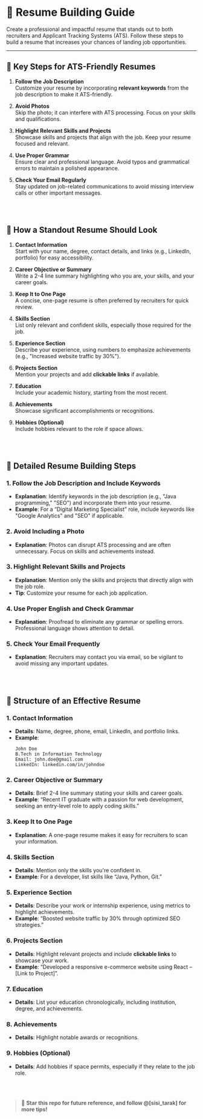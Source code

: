 
# 📄 Resume Building Guide

Create a professional and impactful resume that stands out to both recruiters and Applicant Tracking Systems (ATS). Follow these steps to build a resume that increases your chances of landing job opportunities.

---

## 🌟 Key Steps for ATS-Friendly Resumes

1. **Follow the Job Description**  
   Customize your resume by incorporating **relevant keywords** from the job description to make it ATS-friendly.

2. **Avoid Photos**  
   Skip the photo; it can interfere with ATS processing. Focus on your skills and qualifications.

3. **Highlight Relevant Skills and Projects**  
   Showcase skills and projects that align with the job. Keep your resume focused and relevant.

4. **Use Proper Grammar**  
   Ensure clear and professional language. Avoid typos and grammatical errors to maintain a polished appearance.

5. **Check Your Email Regularly**  
   Stay updated on job-related communications to avoid missing interview calls or other important messages.

<br/> <br/>

## 🎨 How a Standout Resume Should Look

1. **Contact Information**  
   Start with your name, degree, contact details, and links (e.g., LinkedIn, portfolio) for easy accessibility.

2. **Career Objective or Summary**  
   Write a 2-4 line summary highlighting who you are, your skills, and your career goals.

3. **Keep It to One Page**  
   A concise, one-page resume is often preferred by recruiters for quick review.

4. **Skills Section**  
   List only relevant and confident skills, especially those required for the job.

5. **Experience Section**  
   Describe your experience, using numbers to emphasize achievements (e.g., "Increased website traffic by 30%").

6. **Projects Section**  
   Mention your projects and add **clickable links** if available.

7. **Education**  
   Include your academic history, starting from the most recent.

8. **Achievements**  
   Showcase significant accomplishments or recognitions.

9. **Hobbies (Optional)**  
   Include hobbies relevant to the role if space allows.

<br/> <br/>

## 📘 Detailed Resume Building Steps

### 1. Follow the Job Description and Include Keywords
   - **Explanation**: Identify keywords in the job description (e.g., "Java programming," "SEO") and incorporate them into your resume.
   - **Example**: For a “Digital Marketing Specialist” role, include keywords like "Google Analytics" and "SEO" if applicable.

### 2. Avoid Including a Photo
   - **Explanation**: Photos can disrupt ATS processing and are often unnecessary. Focus on skills and achievements instead.

### 3. Highlight Relevant Skills and Projects
   - **Explanation**: Mention only the skills and projects that directly align with the job role.
   - **Tip**: Customize your resume for each job application.

### 4. Use Proper English and Check Grammar
   - **Explanation**: Proofread to eliminate any grammar or spelling errors. Professional language shows attention to detail.

### 5. Check Your Email Frequently
   - **Explanation**: Recruiters may contact you via email, so be vigilant to avoid missing any important updates.

<br/> <br/>

## 🧩 Structure of an Effective Resume

### 1. Contact Information
   - **Details**: Name, degree, phone, email, LinkedIn, and portfolio links.
   - **Example**:
     ```plaintext
     John Doe
     B.Tech in Information Technology
     Email: john.doe@gmail.com
     LinkedIn: linkedin.com/in/johndoe
     ```

### 2. Career Objective or Summary
   - **Details**: Brief 2-4 line summary stating your skills and career goals.
   - **Example**: “Recent IT graduate with a passion for web development, seeking an entry-level role to apply coding skills.”

### 3. Keep It to One Page
   - **Explanation**: A one-page resume makes it easy for recruiters to scan your information.

### 4. Skills Section
   - **Details**: Mention only the skills you're confident in.
   - **Example**: For a developer, list skills like “Java, Python, Git.”

### 5. Experience Section
   - **Details**: Describe your work or internship experience, using metrics to highlight achievements.
   - **Example**: “Boosted website traffic by 30% through optimized SEO strategies.”

### 6. Projects Section
   - **Details**: Highlight relevant projects and include **clickable links** to showcase your work.
   - **Example**: “Developed a responsive e-commerce website using React – [Link to Project]”.

### 7. Education
   - **Details**: List your education chronologically, including institution, degree, and achievements.

### 8. Achievements
   - **Details**: Highlight notable awards or recognitions.

### 9. Hobbies (Optional)
   - **Details**: Add hobbies if space permits, especially if they relate to the job role.

<br/> <br/>

> 🌟 **Star this repo for future reference, and follow @[sisi_tarak] for more tips!**



